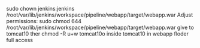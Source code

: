  sudo chown jenkins:jenkins /root/var/lib/jenkins/workspace/pipeline/webapp/target/webapp.war
Adjust permissions: sudo chmod 644 /root/var/lib/jenkins/workspace/pipeline/webapp/target/webapp.war
give to tomcat10 ther chmod -R u+w tomcat10o
inside tomcat10 in webapp floder full access
